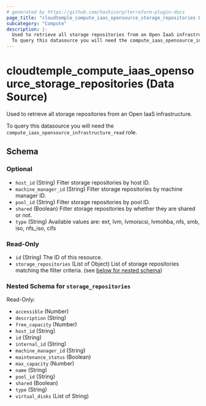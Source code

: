 ```yaml
---
# generated by https://github.com/hashicorp/terraform-plugin-docs
page_title: "cloudtemple_compute_iaas_opensource_storage_repositories Data Source - terraform-provider-cloudtemple"
subcategory: "Compute"
description: |-
  Used to retrieve all storage repositories from an Open IaaS infrastructure.
  To query this datasource you will need the compute_iaas_opensource_infrastructure_read role.
---
```


# cloudtemple_compute_iaas_opensource_storage_repositories (Data Source)

Used to retrieve all storage repositories from an Open IaaS infrastructure.

To query this datasource you will need the `compute_iaas_opensource_infrastructure_read` role.



<!-- schema generated by tfplugindocs -->
## Schema

### Optional

- `host_id` (String) Filter storage repositories by host ID.
- `machine_manager_id` (String) Filter storage repositories by machine manager ID.
- `pool_id` (String) Filter storage repositories by pool ID.
- `shared` (Boolean) Filter storage repositories by whether they are shared or not.
- `type` (String) Available values are: ext, lvm, lvmoiscsi, lvmohba, nfs, smb, iso, nfs_iso, cifs

### Read-Only

- `id` (String) The ID of this resource.
- `storage_repositories` (List of Object) List of storage repositories matching the filter criteria. (see [below for nested schema](#nestedatt--storage_repositories))

<a id="nestedatt--storage_repositories"></a>
### Nested Schema for `storage_repositories`

Read-Only:

- `accessible` (Number)
- `description` (String)
- `free_capacity` (Number)
- `host_id` (String)
- `id` (String)
- `internal_id` (String)
- `machine_manager_id` (String)
- `maintenance_status` (Boolean)
- `max_capacity` (Number)
- `name` (String)
- `pool_id` (String)
- `shared` (Boolean)
- `type` (String)
- `virtual_disks` (List of String)


